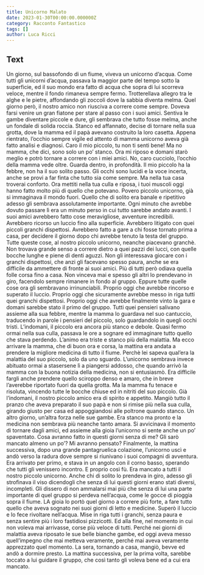 ```yaml
---
title: Unicorno Malato
date: 2023-01-30T00:00:00.000000Z
category: Racconto Fantastico
tags: []
author: Luca Ricci 
---
```



## Text
Un giorno, sul bassofondo di un fiume, viveva un unicorno d’acqua. Come tutti gli unicorni d’acqua, passava la maggior parte del tempo sotto la superficie, ed il suo mondo era fatto di acqua che sopra di lui scorreva veloce, mentre il fondo rimaneva sempre fermo.
Trotterellava allegro tra le alghe e le pietre, affondando gli zoccoli dove la sabbia diventa melma.
Quel giorno però, il nostro amico non riusciva a correre come sempre. Doveva farsi venire un gran fiatone per stare al passo con i suoi amici. Sentiva le gambe diventare piccole e dure, gli sembrava che tutto fosse melma, anche un fondale di solida roccia.
Stanco ed affannato, decise di tornare nella sua grotta, dove la mamma ed il papà avevano costruito la loro casetta.
Appena rientrato, l’occhio sempre vigile ed attento di mamma unicorno aveva già fatto analisi e diagnosi.
Caro il mio piccolo, tu non ti senti bene!
Ma no mamma, che dici, sono solo un po’ stanco. Ora mi riposo e domani starò meglio e potrò tornare a correre con i miei amici.
No, caro cucciolo, l’occhio della mamma vede oltre. Guarda dentro, in profondità. Il mio piccolo ha la febbre, non ha il suo solito passo. Gli occhi sono lucidi e la voce incerta, anche se provi a far finta che tutto sia come sempre.
Ma nella tua casa troverai conforto. Ora mettiti nella tua culla e riposa, i tuoi muscoli oggi hanno fatto molto più di quello che potevano.
Povero piccolo unicorno, già si immaginava il mondo fuori. Quello che di solito era banale e ripetitivo adesso gli sembrava assolutamente importante. Ogni minuto che avrebbe dovuto passare lì era un minuto perso  in cui tutto sarebbe andato avanti.
I suoi amici avrebbero fatto cose meravigliose, avventure incredibili. Avrebbero ricorso un luccio fino alla superficie. Avrebbero litigato con quei piccoli granchi dispettosi. Avrebbero fatto a gare a chi fosse tornato prima a casa, per decidere il giorno dopo chi avrebbe tenuto la testa del gruppo.
Tutte queste cose, al nostro piccolo unicorno, neanche piacevano granchè.
Non trovava grande senso a correre dietro a quei pazzi dei lucci, con quelle bocche lunghe e piene di denti aguzzi. Non gli interessava giocare con i granchi dispettosi, che anzi gli facevano spesso paura, anche se era difficile da ammettere di fronte ai suoi amici. Più di tutti però odiava quella folle corsa fino a casa. Non vinceva mai e spesso gli altri lo prendevano in giro, facendolo sempre rimanere in fondo al gruppo.
Eppure tutte quelle cose ora gli sembravano irrinunciabili. Proprio oggi che avrebbe rincorso e superato il luccio. Proprio oggi che sicuramente avrebbe messo in riga tutti quei granchi dispettosi. Proprio oggi che avrebbe finalmente vinto la gara e domani sarebbe stato il primo del gruppo.
Tutti quei pensieri salivano assieme alla sua febbre, mentre la mamma lo guardava nel suo cantuccio, traducendo in parole i pensieri del piccolo, solo guardandolo in quegli occhi tristi.
L’indomani, il piccolo era ancora più stanco e debole. Quasi fermo ormai nella sua culla, passava le ore a sognare ed immaginare tutto quello che stava perdendo. L’animo era triste e stanco più della malattia.
Ma ecco arrivare la mamma, che di buon ora e corsa, la mattina era andata a prendere la migliore medicina di tutto il fiume. Perchè lei sapeva qual’era la malattia del suo piccolo, solo da uno sguardo.
L’unicorno sembrava invece abituato ormai a stasersene lì a piangersi addosso, che quando arrivò la mamma con la buona notizia della medicina, non si entusiasmò.
Era difficile fargli anche prendere quello sciroppo denso e amaro, che in breve l’averebbe riportato fuori da quella grotta.
Ma la mamma fu tenace e risoluta, vincendo tutte le bocche chiuse ed in nitriti del suo piccolo.
Già l’indomani, il nostro piccolo amico era di spirito e appetito. Mangiò tutto il pranzo che aveva preparato il suo papà e non si rimise più nella sua culla, girando giusto per casa ed appoggiandosi alle poltrone quando stanco.
Un altro giorno, un’altra forza nelle sue gambe. Era stanco ma pronto e la medicina non sembrava più neanche tanto amara. Si avvicinava il momento di tornare dagli amici, ed assieme alla gioia l’unicorno si sente anche un po’ spaventato.
Cosa avranno fatto in questi giorni senza di me? Gli sarò mancato almeno un po’? Mi avranno pensato?
Finalmente, la mattina successiva, dopo una grande pantagruelica colazione, l’unicorno uscì e andò verso la radura dove sempre si riunivano i suoi compagni di avventura.
Era arrivato per primo, e stava in un angolo con il corno basso, sperando che tutti gli venissero incontro.
E proprio così fù. Era mancato a tutti il nostro piccolo unicorno. Anche chi di solito lo prendeva in giro, adesso gli strofinava il viso dicendogli che senza di lui questi giorni erano stati diversi, incompleti.
Gli dissero di non ammalarsi mai più che senza di lui una parte importante di quel gruppo si perdeva nell’acqua, come le gocce di pioggia sopra il fiume.
LA gioia lo portò quel giorno a correre più forte, a fare tutto quello che aveva sognato nei suoi giorni di letto e medicine. Superò il luccio e lo fece rivoltare nell’acqua. Mise in riga tutti i granchi, senza paura e senza sentire più i loro fastidiosi pizzicotti. Ed alla fine, nel momento in cui non voleva mai arrivasse, corse più veloce di tutti. Perché nei giorni di malattia aveva riposato le sue belle bianche gambe, ed oggi aveva messo quell’impegno che mai metteva veramente, perché mai aveva veramente apprezzato quel momento.
La sera, tornando a casa, mangiò, bevve ed andò a dormire presto. La mattina successiva, per la prima volta, sarebbe toccato a lui guidare il gruppo, che così tanto gli voleva bene ed a cui era mancato.
